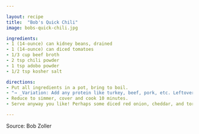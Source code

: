 ```yaml
---

layout: recipe
title:  "Bob's Quick Chili"
image: bobs-quick-chili.jpg

ingredients:
- 1 (14-ounce) can kidney beans, drained
- 1 (14-ounce) can diced tomatoes
- 1/3 cup beef broth
- 2 tsp chili powder
- 1 tsp adobo powder
- 1/2 tsp kosher salt

directions:
- Put all ingredients in a pot, bring to boil.
- "→ _Variation: Add any protein like turkey, beef, pork, etc. Leftovers maybe?_"
- Reduce to simmer, cover and cook 10 minutes.
- Serve anyway you like! Perhaps some diced red onion, cheddar, and tortilla chips?

---
```


Source: Bob Zoller
